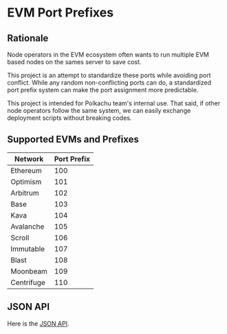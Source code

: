 # EVM Port Prefixes

## Rationale

Node operators in the EVM ecosystem often wants to run multiple EVM based nodes on the sames server to save cost.

This project is an attempt to standardize these ports while avoiding port conflict. While any random non-conflicting ports can do, a standardized port prefix system can make the port assignment more predictable.

This project is intended for Polkachu team's internal use. That said, if other node operators follow the same system, we can easily exchange deployment scripts without breaking codes.

## Supported EVMs and Prefixes

| Network    | Port Prefix |
| ---------- | ----------- |
| Ethereum   | 100         |
| Optimism   | 101         |
| Arbitrum   | 102         |
| Base       | 103         |
| Kava       | 104         |
| Avalanche  | 105         |
| Scroll     | 106         |
| Immutable  | 107         |
| Blast      | 108         |
| Moonbeam   | 109         |
| Centrifuge | 110         |

## JSON API

Here is the [JSON API](https://raw.githubusercontent.com/PolkachuIntern/evm-port-prefixes/master/networks.json).
